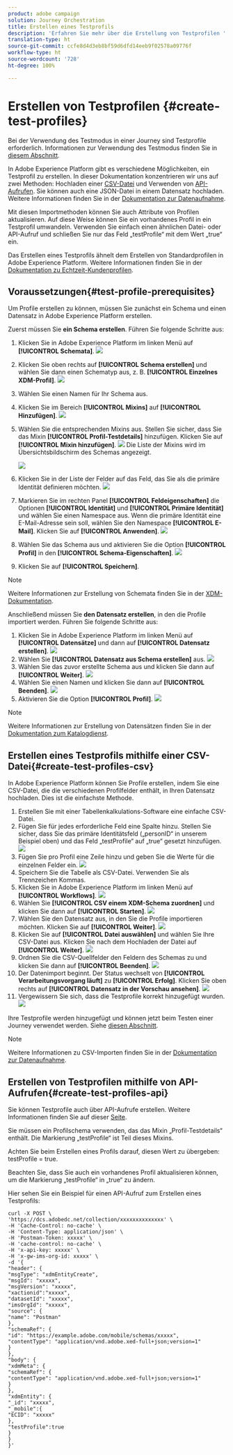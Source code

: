```yaml
---
product: adobe campaign
solution: Journey Orchestration
title: Erstellen eines Testprofils
description: 'Erfahren Sie mehr über die Erstellung von Testprofilen '
translation-type: ht
source-git-commit: ccfe8d4d3eb8bf59d6dfd14eeb9f02578a09776f
workflow-type: ht
source-wordcount: '728'
ht-degree: 100%

---
```



# Erstellen von Testprofilen {#create-test-profiles}

Bei der Verwendung des Testmodus in einer Journey sind Testprofile erforderlich. Informationen zur Verwendung des Testmodus finden Sie in [diesem Abschnitt](../building-journeys/testing-the-journey.md).

In Adobe Experience Platform gibt es verschiedene Möglichkeiten, ein Testprofil zu erstellen. In dieser Dokumentation konzentrieren wir uns auf zwei Methoden: Hochladen einer [CSV-Datei](../building-journeys/creating-test-profiles.md#create-test-profiles-csv) und Verwenden von [API-Aufrufen](../building-journeys/creating-test-profiles.md#create-test-profiles-api). Sie können auch eine JSON-Datei in einem Datensatz hochladen. Weitere Informationen finden Sie in der [Dokumentation zur Datenaufnahme](https://experienceleague.adobe.com/docs/experience-platform/ingestion/tutorials/ingest-batch-data.html?lang=de#add-data-to-dataset).

Mit diesen Importmethoden können Sie auch Attribute von Profilen aktualisieren. Auf diese Weise können Sie ein vorhandenes Profil in ein Testprofil umwandeln. Verwenden Sie einfach einen ähnlichen Datei- oder API-Aufruf und schließen Sie nur das Feld „testProfile“ mit dem Wert „true“ ein.

Das Erstellen eines Testprofils ähnelt dem Erstellen von Standardprofilen in Adobe Experience Platform. Weitere Informationen finden Sie in der [Dokumentation zu Echtzeit-Kundenprofilen](https://experienceleague.adobe.com/docs/experience-platform/profile/home.html?lang=de).

## Voraussetzungen{#test-profile-prerequisites}

Um Profile erstellen zu können, müssen Sie zunächst ein Schema und einen Datensatz in Adobe Experience Platform erstellen.

Zuerst müssen Sie **ein Schema erstellen**. Führen Sie folgende Schritte aus:

1. Klicken Sie in Adobe Experience Platform im linken Menü auf **[!UICONTROL Schemata]**.
   ![](../assets/test-profiles-0.png)
1. Klicken Sie oben rechts auf **[!UICONTROL Schema erstellen]** und wählen Sie dann einen Schematyp aus, z. B. **[!UICONTROL Einzelnes XDM-Profil]**.
   ![](../assets/test-profiles-1.png)
1. Wählen Sie einen Namen für Ihr Schema aus.
1. Klicken Sie im Bereich **[!UICONTROL Mixins]** auf **[!UICONTROL Hinzufügen]**.
   ![](../assets/test-profiles-1-bis.png)
1. Wählen Sie die entsprechenden Mixins aus. Stellen Sie sicher, dass Sie das Mixin **[!UICONTROL Profil-Testdetails]** hinzufügen. Klicken Sie auf **[!UICONTROL Mixin hinzufügen]**.
   ![](../assets/test-profiles-1-ter.png)
Die Liste der Mixins wird im Übersichtsbildschirm des Schemas angezeigt.

   ![](../assets/test-profiles-2.png)
1. Klicken Sie in der Liste der Felder auf das Feld, das Sie als die primäre Identität definieren möchten.
   ![](../assets/test-profiles-3.png)
1. Markieren Sie im rechten Panel **[!UICONTROL Feldeigenschaften]** die Optionen **[!UICONTROL Identität]** und **[!UICONTROL Primäre Identität]** und wählen Sie einen Namespace aus. Wenn die primäre Identität eine E-Mail-Adresse sein soll, wählen Sie den Namespace **[!UICONTROL E-Mail]**. Klicken Sie auf **[!UICONTROL Anwenden]**.
   ![](../assets/test-profiles-4.png)
1. Wählen Sie das Schema aus und aktivieren Sie die Option **[!UICONTROL Profil]** in den **[!UICONTROL Schema-Eigenschaften]**.
   ![](../assets/test-profiles-5.png)
1. Klicken Sie auf **[!UICONTROL Speichern]**.

>[!NOTE]
>
>Weitere Informationen zur Erstellung von Schemata finden Sie in der [XDM-Dokumentation](https://experienceleague.adobe.com/docs/experience-platform/xdm/ui/resources/schemas.html?lang=de#prerequisites).

Anschließend müssen Sie **den Datensatz erstellen**, in den die Profile importiert werden. Führen Sie folgende Schritte aus:

1. Klicken Sie in Adobe Experience Platform im linken Menü auf **[!UICONTROL Datensätze]** und dann auf **[!UICONTROL Datensatz erstellen]**.
   ![](../assets/test-profiles-6.png)
1. Wählen Sie **[!UICONTROL Datensatz aus Schema erstellen]** aus.
   ![](../assets/test-profiles-7.png)
1. Wählen Sie das zuvor erstellte Schema aus und klicken Sie dann auf **[!UICONTROL Weiter]**.
   ![](../assets/test-profiles-8.png)
1. Wählen Sie einen Namen und klicken Sie dann auf **[!UICONTROL Beenden]**.
   ![](../assets/test-profiles-9.png)
1. Aktivieren Sie die Option **[!UICONTROL Profil]**.
   ![](../assets/test-profiles-10.png)

>[!NOTE]
>
> Weitere Informationen zur Erstellung von Datensätzen finden Sie in der [Dokumentation zum Katalogdienst](https://experienceleague.adobe.com/docs/experience-platform/catalog/datasets/user-guide.html?lang=de#getting-started).

## Erstellen eines Testprofils mithilfe einer CSV-Datei{#create-test-profiles-csv}

In Adobe Experience Platform können Sie Profile erstellen, indem Sie eine CSV-Datei, die die verschiedenen Profilfelder enthält, in Ihren Datensatz hochladen. Dies ist die einfachste Methode.

1. Erstellen Sie mit einer Tabellenkalkulations-Software eine einfache CSV-Datei.
1. Fügen Sie für jedes erforderliche Feld eine Spalte hinzu. Stellen Sie sicher, dass Sie das primäre Identitätsfeld („personID“ in unserem Beispiel oben) und das Feld „testProfile“ auf „true“ gesetzt hinzufügen.
   ![](../assets/test-profiles-11.png)
1. Fügen Sie pro Profil eine Zeile hinzu und geben Sie die Werte für die einzelnen Felder ein.
   ![](../assets/test-profiles-12.png)
1. Speichern Sie die Tabelle als CSV-Datei. Verwenden Sie als Trennzeichen Kommas.
1. Klicken Sie in Adobe Experience Platform im linken Menü auf **[!UICONTROL Workflows]**.
   ![](../assets/test-profiles-14.png)
1. Wählen Sie **[!UICONTROL CSV einem XDM-Schema zuordnen]** und klicken Sie dann auf **[!UICONTROL Starten]**.
   ![](../assets/test-profiles-16.png)
1. Wählen Sie den Datensatz aus, in den Sie die Profile importieren möchten. Klicken Sie auf **[!UICONTROL Weiter]**.
   ![](../assets/test-profiles-17.png)
1. Klicken Sie auf **[!UICONTROL Datei auswählen]** und wählen Sie Ihre CSV-Datei aus. Klicken Sie nach dem Hochladen der Datei auf **[!UICONTROL Weiter]**.
   ![](../assets/test-profiles-18.png)
1. Ordnen Sie die CSV-Quellfelder den Feldern des Schemas zu und klicken Sie dann auf **[!UICONTROL Beenden]**.
   ![](../assets/test-profiles-19.png)
1. Der Datenimport beginnt. Der Status wechselt von **[!UICONTROL Verarbeitungsvorgang läuft]** zu **[!UICONTROL Erfolg]**. Klicken Sie oben rechts auf **[!UICONTROL Datensatz in der Vorschau ansehen]**.
   ![](../assets/test-profiles-20.png)
1. Vergewissern Sie sich, dass die Testprofile korrekt hinzugefügt wurden.
   ![](../assets/test-profiles-21.png)

Ihre Testprofile werden hinzugefügt und können jetzt beim Testen einer Journey verwendet werden. Siehe [diesen Abschnitt](../building-journeys/testing-the-journey.md).
>[!NOTE]
>
> Weitere Informationen zu CSV-Importen finden Sie in der [Dokumentation zur Datenaufnahme](https://experienceleague.adobe.com/docs/experience-platform/ingestion/tutorials/map-a-csv-file.html?lang=de#tutorials).

## Erstellen von Testprofilen mithilfe von API-Aufrufen{#create-test-profiles-api}

Sie können Testprofile auch über API-Aufrufe erstellen. Weitere Informationen finden Sie auf dieser [Seite](https://docs.adobe.com/content/help/de-DE/experience-platform/profile/home.html).

Sie müssen ein Profilschema verwenden, das das Mixin „Profil-Testdetails“ enthält. Die Markierung „testProfile“ ist Teil dieses Mixins.

Achten Sie beim Erstellen eines Profils darauf, diesen Wert zu übergeben: testProfile = true.

Beachten Sie, dass Sie auch ein vorhandenes Profil aktualisieren können, um die Markierung „testProfile“ in „true“ zu ändern.

Hier sehen Sie ein Beispiel für einen API-Aufruf zum Erstellen eines Testprofils:

```
curl -X POST \
'https://dcs.adobedc.net/collection/xxxxxxxxxxxxxx' \
-H 'Cache-Control: no-cache' \
-H 'Content-Type: application/json' \
-H 'Postman-Token: xxxxx' \
-H 'cache-control: no-cache' \
-H 'x-api-key: xxxxx' \
-H 'x-gw-ims-org-id: xxxxx' \
-d '{
"header": {
"msgType": "xdmEntityCreate",
"msgId": "xxxxx",
"msgVersion": "xxxxx",
"xactionid":"xxxxx",
"datasetId": "xxxxx",
"imsOrgId": "xxxxx",
"source": {
"name": "Postman"
},
"schemaRef": {
"id": "https://example.adobe.com/mobile/schemas/xxxxx",
"contentType": "application/vnd.adobe.xed-full+json;version=1"
}
},
"body": {
"xdmMeta": {
"schemaRef": {
"contentType": "application/vnd.adobe.xed-full+json;version=1"
}
},
"xdmEntity": {
"_id": "xxxxx",
"_mobile":{
"ECID": "xxxxx"
},
"testProfile":true
}
}
}'
```

